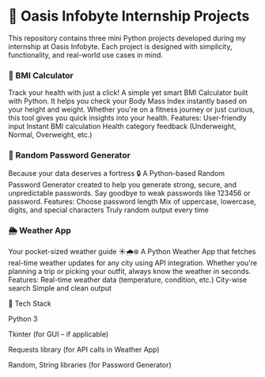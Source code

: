 # 💼 Oasis Infobyte Internship Projects

This repository contains three mini Python projects developed during my internship at Oasis Infobyte. Each project is designed with simplicity, functionality, and real-world use cases in mind.

### 🧮 BMI Calculator
Track your health with just a click!
A simple yet smart BMI Calculator built with Python. It helps you check your Body Mass Index instantly based on your height and weight. Whether you're on a fitness journey or just curious, this tool gives you quick insights into your health.
Features:
User-friendly input
Instant BMI calculation
Health category feedback (Underweight, Normal, Overweight, etc.)

### 🔑 Random Password Generator
Because your data deserves a fortress 🔒
A Python-based Random Password Generator created to help you generate strong, secure, and unpredictable passwords. Say goodbye to weak passwords like 123456 or password.
Features:
Choose password length
Mix of uppercase, lowercase, digits, and special characters
Truly random output every time

### 🌦 Weather App
Your pocket-sized weather guide ☀️🌧❄️
A Python Weather App that fetches real-time weather updates for any city using API integration. Whether you're planning a trip or picking your outfit, always know the weather in seconds.
Features:
Real-time weather data (temperature, condition, etc.)
City-wise search
Simple and clean output

🔧 Tech Stack

Python 3

Tkinter (for GUI – if applicable)

Requests library (for API calls in Weather App)

Random, String libraries (for Password Generator)
